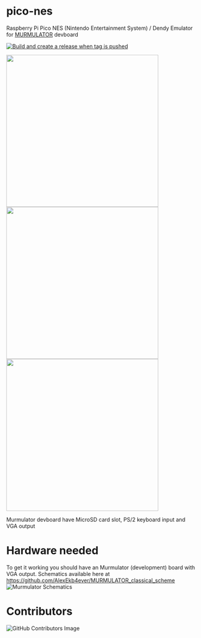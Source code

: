 

# pico-nes
Raspberry Pi Pico NES (Nintendo Entertainment System) / Dendy Emulator for [MURMULATOR](https://github.com/AlexEkb4ever/MURMULATOR_classical_scheme) devboard 

[![Build and create a release when tag is pushed](https://github.com/xrip/pico-nes/actions/workflows/BuildAndRelease.yml/badge.svg)](https://github.com/xrip/pico-nes/actions/workflows/BuildAndRelease.yml)


<img src="https://img001.prntscr.com/file/img001/oFZiPeAETB6Pes5C0NGyWg.png" width="400"> <img src="https://img001.prntscr.com/file/img001/6xOwQx0uQLqURuGjo4GwSg.png" width="400">
<img src="https://img001.prntscr.com/file/img001/avmHNeQPT0mjt49Ds0imSA.png" width="400">


Murmulator devboard have MicroSD card slot, PS/2 keyboard input and VGA output

# Hardware needed
To get it working you should have an Murmulator (development) board with VGA output. Schematics available here at https://github.com/AlexEkb4ever/MURMULATOR_classical_scheme
![Murmulator Schematics](https://github.com/javavi/pico-infonesPlus/blob/main/assets/Murmulator-1_BSchem.JPG)

# Contributors
![GitHub Contributors Image](https://contrib.rocks/image?repo=xrip/pico-nes)
